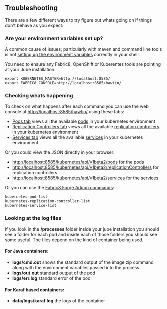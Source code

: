 ## Troubleshooting

There are a few different ways to try figure out whats going on if things don't behave as you expect:

### Are your environment variables set up?

A common cause of issues; particularly with maven and command line tools is not [setting up the environment variables](getStarted.html#setting-environment-variables) correctly in your shell.

You need to ensure any Fabric8, OpenShift or Kuberentes tools are pointing at your Jube installation:

    export KUBERNETES_MASTER=http://localhost:8585/
    export FABRIC8_CONSOLE=http://localhost:8585/hawtio/

### Checking whats happening

To check on what happens after each command you can use the web console at [http://localhost:8585/hawtio/](http://localhost:8585/hawtio/) using these tabs:

 * [Pods tab](http://localhost:8585/hawtio/kubernetes/pods) views all the available [pods](pods.html) in your kubernetes environment
 * [Replication Controllers tab](http://localhost:8585/hawtio/kubernetes/replicationControllers) views all the available [replication controllers](replicationControllers.html) in your kubernetes environment
 * [Services tab](http://localhost:8585/hawtio/kubernetes/services) views all the available [services](services.html) in your kubernetes environment

Or you could view the JSON directly in your browser:

* [http://localhost:8585/kubernetes/api/v1beta2/pods](http://localhost:8585/kubernetes/api/v1beta2/pods) for the pods
* [http://localhost:8585/kubernetes/api/v1beta2/replicationControllers](http://localhost:8585/kubernetes/api/v1beta2/replicationControllers) for replication controllers
* [http://localhost:8585/kubernetes/api/v1beta2/services](http://localhost:8585/kubernetes/api/v1beta2/services) for the services

Or you can use the [Fabric8 Forge Addon commands](http://fabric8.io/v2/forge.html):

    kubernetes-pod-list
    kubernetes-replication-controller-list
    kubernetes-service-list

### Looking at the log files

If you look in the **/processes** folder inside your jube installation you should see a folder for each pod and inside each of those folders you should see some useful. The files depend on the kind of container being used.

#### For Java containers:

* **logs/cmd.out** shows the standard output of the image zip command along with the environment variables passed into the process
* **logs/out.out** standard output of the pod
* **logs/err.log** standard error of the pod

#### For Karaf based containers:

* **data/logs/karaf.log** the logs of the container